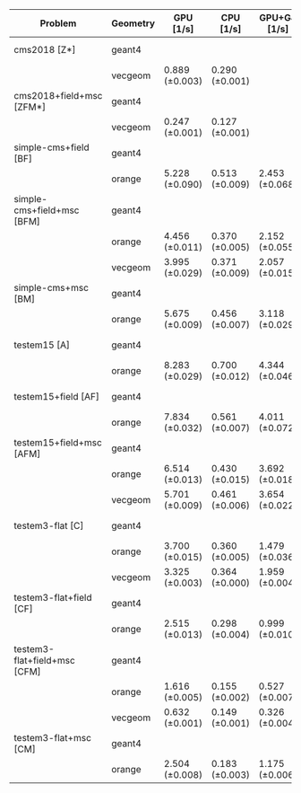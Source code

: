 | Problem                      | Geometry |      GPU [1/s] |      CPU [1/s] |   GPU+G4 [1/s] |   CPU+G4 [1/s] |       G4 [1/s] |
| ---------------------------- | -------- | -------------- | -------------- | -------------- | -------------- | -------------- |
| cms2018 [Z*]                 | geant4   |                |                |                |                | 0.191 (±0.001) |
|                              | vecgeom  | 0.889 (±0.003) | 0.290 (±0.001) |                | 0.199 (±0.001) |                |
| cms2018+field+msc [ZFM*]     | geant4   |                |                |                |                | 0.093 (±0.002) |
|                              | vecgeom  | 0.247 (±0.001) | 0.127 (±0.001) |                | 0.105 (±0.001) |                |
| simple-cms+field [BF]        | geant4   |                |                |                |                | 0.285 (±0.004) |
|                              | orange   | 5.228 (±0.090) | 0.513 (±0.009) | 2.453 (±0.068) | 0.342 (±0.002) |                |
| simple-cms+field+msc [BFM]   | geant4   |                |                |                |                | 0.243 (±0.003) |
|                              | orange   | 4.456 (±0.011) | 0.370 (±0.005) | 2.152 (±0.055) | 0.290 (±0.002) |                |
|                              | vecgeom  | 3.995 (±0.029) | 0.371 (±0.009) | 2.057 (±0.015) | 0.291 (±0.001) |                |
| simple-cms+msc [BM]          | geant4   |                |                |                |                | 0.339 (±0.006) |
|                              | orange   | 5.675 (±0.009) | 0.456 (±0.007) | 3.118 (±0.029) | 0.323 (±0.001) |                |
| testem15 [A]                 | geant4   |                |                |                |                | 0.424 (±0.011) |
|                              | orange   | 8.283 (±0.029) | 0.700 (±0.012) | 4.344 (±0.046) | 0.413 (±0.002) |                |
| testem15+field [AF]          | geant4   |                |                |                |                | 0.326 (±0.007) |
|                              | orange   | 7.834 (±0.032) | 0.561 (±0.007) | 4.011 (±0.072) | 0.378 (±0.001) |                |
| testem15+field+msc [AFM]     | geant4   |                |                |                |                | 0.282 (±0.004) |
|                              | orange   | 6.514 (±0.013) | 0.430 (±0.015) | 3.692 (±0.018) | 0.336 (±0.003) |                |
|                              | vecgeom  | 5.701 (±0.009) | 0.461 (±0.006) | 3.654 (±0.022) | 0.338 (±0.002) |                |
| testem3-flat [C]             | geant4   |                |                |                |                | 0.215 (±0.003) |
|                              | orange   | 3.700 (±0.015) | 0.360 (±0.005) | 1.479 (±0.036) | 0.213 (±0.001) |                |
|                              | vecgeom  | 3.325 (±0.003) | 0.364 (±0.000) | 1.959 (±0.004) | 0.222 (±0.001) |                |
| testem3-flat+field [CF]      | geant4   |                |                |                |                | 0.167 (±0.004) |
|                              | orange   | 2.515 (±0.013) | 0.298 (±0.004) | 0.999 (±0.010) | 0.197 (±0.001) |                |
| testem3-flat+field+msc [CFM] | geant4   |                |                |                |                | 0.108 (±0.001) |
|                              | orange   | 1.616 (±0.005) | 0.155 (±0.002) | 0.527 (±0.007) | 0.131 (±0.002) |                |
|                              | vecgeom  | 0.632 (±0.001) | 0.149 (±0.001) | 0.326 (±0.004) | 0.130 (±0.002) |                |
| testem3-flat+msc [CM]        | geant4   |                |                |                |                | 0.136 (±0.002) |
|                              | orange   | 2.504 (±0.008) | 0.183 (±0.003) | 1.175 (±0.006) | 0.146 (±0.001) |                |
